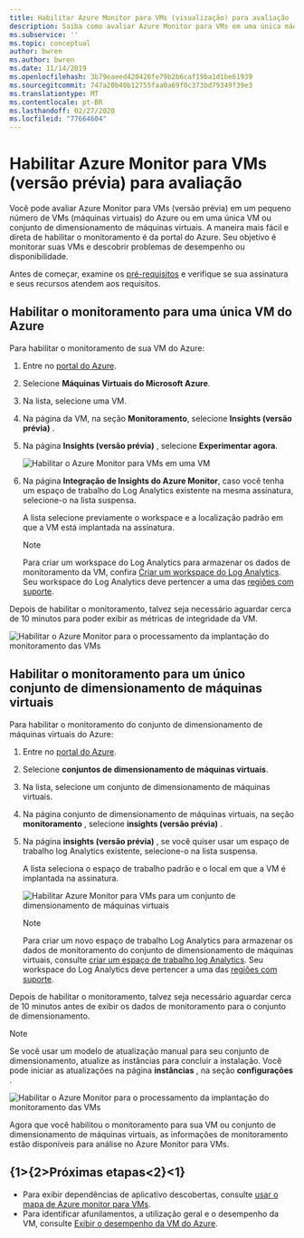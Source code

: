 ```yaml
---
title: Habilitar Azure Monitor para VMs (visualização) para avaliação | Microsoft Docs
description: Saiba como avaliar Azure Monitor para VMs em uma única máquina virtual do Azure ou em um conjunto de dimensionamento de máquinas virtuais.
ms.subservice: ''
ms.topic: conceptual
author: bwren
ms.author: bwren
ms.date: 11/14/2019
ms.openlocfilehash: 3b79eaeed420426fe79b2b6caf19ba1d1be61939
ms.sourcegitcommit: 747a20b40b12755faa0a69f0c373bd79349f39e3
ms.translationtype: MT
ms.contentlocale: pt-BR
ms.lasthandoff: 02/27/2020
ms.locfileid: "77664604"
---
```

# <a name="enable-azure-monitor-for-vms-preview-for-evaluation"></a>Habilitar Azure Monitor para VMs (versão prévia) para avaliação

Você pode avaliar Azure Monitor para VMs (versão prévia) em um pequeno número de VMs (máquinas virtuais) do Azure ou em uma única VM ou conjunto de dimensionamento de máquinas virtuais. A maneira mais fácil e direta de habilitar o monitoramento é da portal do Azure. Seu objetivo é monitorar suas VMs e descobrir problemas de desempenho ou disponibilidade. 

Antes de começar, examine os [pré-requisitos](vminsights-enable-overview.md) e verifique se sua assinatura e seus recursos atendem aos requisitos.  

## <a name="enable-monitoring-for-a-single-azure-vm"></a>Habilitar o monitoramento para uma única VM do Azure
Para habilitar o monitoramento de sua VM do Azure:

1. Entre no [portal do Azure](https://portal.azure.com).

1. Selecione **Máquinas Virtuais do Microsoft Azure**.

1. Na lista, selecione uma VM.

1. Na página da VM, na seção **Monitoramento**, selecione **Insights (versão prévia)** .

1. Na página **Insights (versão prévia)** , selecione **Experimentar agora**.

    ![Habilitar o Azure Monitor para VMs em uma VM](./media/vminsights-enable-single-vm/enable-vminsights-vm-portal.png)

1. Na página **Integração de Insights do Azure Monitor**, caso você tenha um espaço de trabalho do Log Analytics existente na mesma assinatura, selecione-o na lista suspensa.  

    A lista selecione previamente o workspace e a localização padrão em que a VM está implantada na assinatura. 

    >[!NOTE]
    >Para criar um workspace do Log Analytics para armazenar os dados de monitoramento da VM, confira [Criar um workspace do Log Analytics](../../azure-monitor/learn/quick-create-workspace.md). Seu workspace do Log Analytics deve pertencer a uma das [regiões com suporte](vminsights-enable-overview.md#log-analytics).

Depois de habilitar o monitoramento, talvez seja necessário aguardar cerca de 10 minutos para poder exibir as métricas de integridade da VM.

![Habilitar o Azure Monitor para o processamento da implantação do monitoramento das VMs](./media/vminsights-enable-single-vm/onboard-vminsights-vm-portal-status.png)

## <a name="enable-monitoring-for-a-single-virtual-machine-scale-set"></a>Habilitar o monitoramento para um único conjunto de dimensionamento de máquinas virtuais

Para habilitar o monitoramento do conjunto de dimensionamento de máquinas virtuais do Azure:

1. Entre no [portal do Azure](https://portal.azure.com).

2. Selecione **conjuntos de dimensionamento de máquinas virtuais**.

3. Na lista, selecione um conjunto de dimensionamento de máquinas virtuais.

4. Na página conjunto de dimensionamento de máquinas virtuais, na seção **monitoramento** , selecione **insights (versão prévia)** .

5. Na página **insights (versão prévia)** , se você quiser usar um espaço de trabalho log Analytics existente, selecione-o na lista suspensa.

    A lista seleciona o espaço de trabalho padrão e o local em que a VM é implantada na assinatura. 

    ![Habilitar Azure Monitor para VMs para um conjunto de dimensionamento de máquinas virtuais](./media/vminsights-enable-single-vm/enable-vminsights-vmss-portal.png)

    >[!NOTE]
    >Para criar um novo espaço de trabalho Log Analytics para armazenar os dados de monitoramento do conjunto de dimensionamento de máquinas virtuais, consulte [criar um espaço de trabalho log Analytics](../learn/quick-create-workspace.md). Seu workspace do Log Analytics deve pertencer a uma das [regiões com suporte](vminsights-enable-overview.md#log-analytics).

Depois de habilitar o monitoramento, talvez seja necessário aguardar cerca de 10 minutos antes de exibir os dados de monitoramento para o conjunto de dimensionamento.

>[!NOTE]
>Se você usar um modelo de atualização manual para seu conjunto de dimensionamento, atualize as instâncias para concluir a instalação. Você pode iniciar as atualizações na página **instâncias** , na seção **configurações** .

![Habilitar o Azure Monitor para o processamento da implantação do monitoramento das VMs](./media/vminsights-enable-single-vm/onboard-vminsights-vmss-portal-status-01.png)

Agora que você habilitou o monitoramento para sua VM ou conjunto de dimensionamento de máquinas virtuais, as informações de monitoramento estão disponíveis para análise no Azure Monitor para VMs. 

## <a name="next-steps"></a>{1&gt;{2&gt;Próximas etapas&lt;2}&lt;1}

* Para exibir dependências de aplicativo descobertas, consulte [usar o mapa de Azure monitor para VMs](vminsights-maps.md). 
* Para identificar afunilamentos, a utilização geral e o desempenho da VM, consulte [Exibir o desempenho da VM do Azure](vminsights-performance.md).

